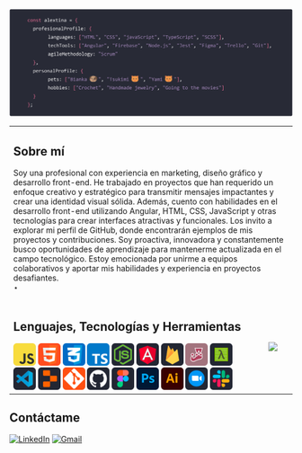 [![alextina](/assets/alextina.png)](https://github.com/alextina)
<table>
    <tr>
        <td colspan="2">
            <h2>Sobre mí</h2>
            <p>
Soy una profesional con experiencia en marketing, diseño gráfico y desarrollo front-end. He trabajado en proyectos que han requerido un enfoque creativo y estratégico para transmitir mensajes impactantes y crear una identidad visual sólida. Además, cuento con habilidades en el desarrollo front-end utilizando Angular, HTML, CSS, JavaScript y otras tecnologías para crear interfaces atractivas y funcionales. Los invito a explorar mi perfil de GitHub, donde encontrarán ejemplos de mis proyectos y contribuciones. Soy proactiva, innovadora y constantemente busco oportunidades de aprendizaje para mantenerme actualizada en el campo tecnológico. Estoy emocionada por unirme a equipos colaborativos y aportar mis habilidades y experiencia en proyectos desafiantes.
                <br>
                ⋆
            </p>
        </td>
    </tr>
    <tr>
        <td>
            <h2>Lenguajes, Tecnologías y Herramientas</h2>
            <a href="https://github.com/alextina"><img src="assets/js.png" width="40px"></a>
            <a href="https://github.com/alextina"><img src="assets/html.png" width="40px"></a>
            <a href="https://github.com/alextina"><img src="assets/css.png" width="40px"></a>
            <a href="https://github.com/alextina"><img src="assets/ts.png" width="40px"></a>
            <a href="https://github.com/alextina"><img src="assets/nodejs.png" width="40px"></a>
            <a href="https://github.com/alextina"><img src="assets/angular.png" width="40px"></a>
            <a href="https://github.com/alextina"><img src="assets/firebase.png" width="40px"></a>
            <a href="https://github.com/alextina"><img src="assets/jest.png" width="40px"></a>
            <a href="https://github.com/alextina"><img src="assets/cmder.png" width="40px"></a>
            <br>
            <a href="https://github.com/alextina"><img src="assets/vs-code.png" width="40px"></a>
            <a href="https://github.com/alextina"><img src="assets/replit.png" width="40px"></a>
            <a href="https://github.com/alextina"><img src="assets/git.png" width="40px"></a>
            <a href="https://github.com/alextina"><img src="assets/github.png" width="40px"></a>
            <a href="https://github.com/alextina"><img src="assets/figma.png" width="40px"></a>
            <a href="https://github.com/alextina"><img src="assets/ps.png" width="40px"></a>
            <a href="https://github.com/alextina"><img src="assets/ai.png" width="40px"></a>
            <a href="https://github.com/alextina"><img src="assets/zoom.png" width="40px"></a>
            <a href="https://github.com/alextina"><img src="assets/slack.png" width="40px"></a>
        </td>
        <td>
            <a href="https://github.com/alextina"><img
                    src="https://github-readme-stats.vercel.app/api/top-langs/?username=alextina&theme=dracula">
        </td>
    </tr>
</table>

## Contáctame
[![LinkedIn](https://img.shields.io/badge/linkedin-%230077B5.svg?style=for-the-badge&logo=linkedin&logoColor=white)](https://www.linkedin.com/in/alextina/)
[![Gmail](https://img.shields.io/badge/Gmail-D14836?style=for-the-badge&logo=gmail&logoColor=white)](mailto:castilloavilaa@gmail.com)
